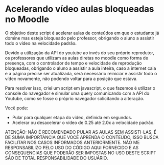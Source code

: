 # Acelerando vídeo aulas bloqueadas no Moodle
O objetivo deste script é acelerar aulas de conteúdos em que o estudante já domine mas esteja bloqueado pelo professor, obrigando o aluno a assistir todo o vídeo na velocidade padrão.

Devido a utilização da API do youtube ao invés do seu próprio reprodutor, os professores que utilizam as aulas diretas no moodle como forma de presença, com o controlador de tempo e velocidade de reprodução bloqueadas, obrigando o aluno a assistir a aula inteira, caso a internet caia e a página precise ser atualizada, será necessário reiniciar e assistir todo o vídeo novamente, não podendo voltar para a posição que estava.

Para resolver isso, criei um script em javascript, o que fazemos é utilizar o console do navegador e simular uma query comunicando com a API do Youtube, como se fosse o próprio navegador solicitando a alteração.

Você pode:
- Pular para qualquer etapa do vídeo, definida em segundos.
- Acelerar ou desacelerar o vídeo de 0.25 até 2.0x a velocidade padrão.

ATENÇÃO: NÃO É RECOMENDADO PULAR AS AULAS SEM ASSISTI-LAS, É DE SUMA IMPORTÂNCIA QUE VOCÊ APRENDA O CONTEÚDO, ISSO BUSCA FACILITAR NOS CASOS INFORMADOS ANTERIORMENTE.
NÃO ME RESPONSABILIZO PELO USO DO CÓDIGO AQUI FORNECIDO E AS CONSEQUENCIAS QUE PODERÃO SER IMPOSTAS NO USO DESTE SCRIPT SÃO DE TOTAL RESPONSABILIDADE DO USUÁRIO. 
